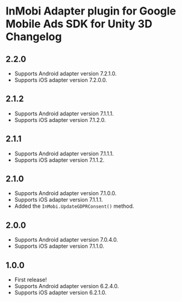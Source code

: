 # InMobi Adapter plugin for Google Mobile Ads SDK for Unity 3D Changelog

## 2.2.0
- Supports Android adapter version 7.2.1.0.
- Supports iOS adapter version 7.2.0.0.

## 2.1.2
- Supports Android adapter version 7.1.1.1.
- Supports iOS adapter version 7.1.2.0.

## 2.1.1
- Supports Android adapter version 7.1.1.1.
- Supports iOS adapter version 7.1.1.2.

## 2.1.0
- Supports Android adapter version 7.1.0.0.
- Supports iOS adapter version 7.1.1.1.
- Added the `InMobi.UpdateGDPRConsent()` method.

## 2.0.0
- Supports Android adapter version 7.0.4.0.
- Supports iOS adapter version 7.1.1.0.

## 1.0.0
- First release!
- Supports Android adapter version 6.2.4.0.
- Supports iOS adapter version 6.2.1.0.
